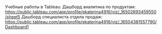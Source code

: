 Учебные работы в Tableau:
Дашборд аналитика по продуктам: https://public.tableau.com/app/profile/ekaterina4916/viz/_16502693459550/sheet5
Дашборд специалиста отдела продаж: https://public.tableau.com/app/profile/ekaterina4916/viz/_16504381557790/Dashboard1
